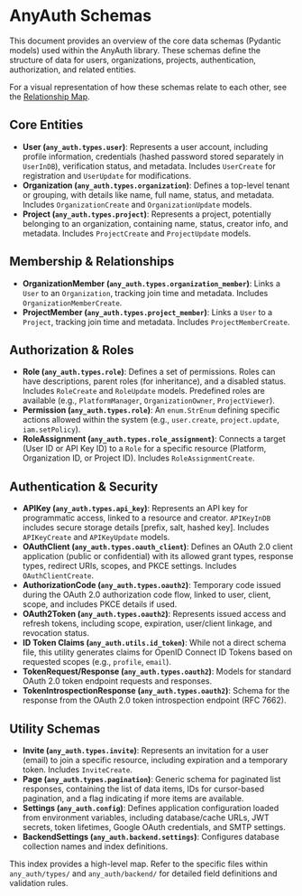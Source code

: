 # AnyAuth Schemas

This document provides an overview of the core data schemas (Pydantic models) used within the AnyAuth library. These schemas define the structure of data for users, organizations, projects, authentication, authorization, and related entities.

For a visual representation of how these schemas relate to each other, see the [Relationship Map][relationship_map.md].

## Core Entities

* **User (`any_auth.types.user`)**: Represents a user account, including profile information, credentials (hashed password stored separately in `UserInDB`), verification status, and metadata. Includes `UserCreate` for registration and `UserUpdate` for modifications.
* **Organization (`any_auth.types.organization`)**: Defines a top-level tenant or grouping, with details like name, full name, status, and metadata. Includes `OrganizationCreate` and `OrganizationUpdate` models.
* **Project (`any_auth.types.project`)**: Represents a project, potentially belonging to an organization, containing name, status, creator info, and metadata. Includes `ProjectCreate` and `ProjectUpdate` models.

## Membership & Relationships

* **OrganizationMember (`any_auth.types.organization_member`)**: Links a `User` to an `Organization`, tracking join time and metadata. Includes `OrganizationMemberCreate`.
* **ProjectMember (`any_auth.types.project_member`)**: Links a `User` to a `Project`, tracking join time and metadata. Includes `ProjectMemberCreate`.

## Authorization & Roles

* **Role (`any_auth.types.role`)**: Defines a set of permissions. Roles can have descriptions, parent roles (for inheritance), and a disabled status. Includes `RoleCreate` and `RoleUpdate` models. Predefined roles are available (e.g., `PlatformManager`, `OrganizationOwner`, `ProjectViewer`).
* **Permission (`any_auth.types.role`)**: An `enum.StrEnum` defining specific actions allowed within the system (e.g., `user.create`, `project.update`, `iam.setPolicy`).
* **RoleAssignment (`any_auth.types.role_assignment`)**: Connects a target (User ID or API Key ID) to a `Role` for a specific resource (Platform, Organization ID, or Project ID). Includes `RoleAssignmentCreate`.

## Authentication & Security

* **APIKey (`any_auth.types.api_key`)**: Represents an API key for programmatic access, linked to a resource and creator. `APIKeyInDB` includes secure storage details [prefix, salt, hashed key]. Includes `APIKeyCreate` and `APIKeyUpdate` models.
* **OAuthClient (`any_auth.types.oauth_client`)**: Defines an OAuth 2.0 client application (public or confidential) with its allowed grant types, response types, redirect URIs, scopes, and PKCE settings. Includes `OAuthClientCreate`.
* **AuthorizationCode (`any_auth.types.oauth2`)**: Temporary code issued during the OAuth 2.0 authorization code flow, linked to user, client, scope, and includes PKCE details if used.
* **OAuth2Token (`any_auth.types.oauth2`)**: Represents issued access and refresh tokens, including scope, expiration, user/client linkage, and revocation status.
* **ID Token Claims (`any_auth.utils.id_token`)**: While not a direct schema file, this utility generates claims for OpenID Connect ID Tokens based on requested scopes (e.g., `profile`, `email`).
* **TokenRequest/Response (`any_auth.types.oauth2`)**: Models for standard OAuth 2.0 token endpoint requests and responses.
* **TokenIntrospectionResponse (`any_auth.types.oauth2`)**: Schema for the response from the OAuth 2.0 token introspection endpoint (RFC 7662).

## Utility Schemas

* **Invite (`any_auth.types.invite`)**: Represents an invitation for a user (email) to join a specific resource, including expiration and a temporary token. Includes `InviteCreate`.
* **Page (`any_auth.types.pagination`)**: Generic schema for paginated list responses, containing the list of data items, IDs for cursor-based pagination, and a flag indicating if more items are available.
* **Settings (`any_auth.config`)**: Defines application configuration loaded from environment variables, including database/cache URLs, JWT secrets, token lifetimes, Google OAuth credentials, and SMTP settings.
* **BackendSettings (`any_auth.backend.settings`)**: Configures database collection names and index definitions.

This index provides a high-level map. Refer to the specific files within `any_auth/types/` and `any_auth/backend/` for detailed field definitions and validation rules.

[relationship_map.md]: relationship_map.md
